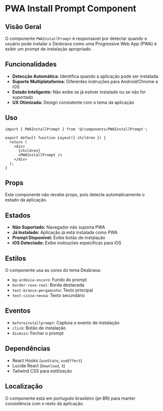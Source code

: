 # PWA Install Prompt Component

## Visão Geral

O componente `PWAInstallPrompt` é responsável por detectar quando o usuário pode instalar o Desbrava como uma Progressive Web App (PWA) e exibir um prompt de instalação apropriado.

## Funcionalidades

- **Detecção Automática:** Identifica quando a aplicação pode ser instalada
- **Suporte Multiplataforma:** Diferentes instruções para Android/Chrome e iOS
- **Estado Inteligente:** Não exibe se já estiver instalado ou se não for suportado
- **UX Otimizada:** Design consistente com o tema da aplicação

## Uso

```tsx
import { PWAInstallPrompt } from '@/components/PWAInstallPrompt';

export default function Layout({ children }) {
  return (
    <div>
      {children}
      <PWAInstallPrompt />
    </div>
  );
}
```

## Props

Este componente não recebe props, pois detecta automaticamente o estado da aplicação.

## Estados

- **Não Suportado:** Navegador não suporta PWA
- **Já Instalado:** Aplicação já está instalada como PWA
- **Prompt Disponível:** Exibe botão de instalação
- **iOS Detectado:** Exibe instruções específicas para iOS

## Estilos

O componente usa as cores do tema Desbrava:

- `bg-ardosia-escuro`: Fundo do prompt
- `border-roxo-real`: Borda destacada
- `text-branco-pergaminho`: Texto principal
- `text-cinza-nevoa`: Texto secundário

## Eventos

- `beforeinstallprompt`: Captura o evento de instalação
- `click`: Botão de instalação
- `dismiss`: Fechar o prompt

## Dependências

- React Hooks (`useState`, `useEffect`)
- Lucide React (`Download`, `X`)
- Tailwind CSS para estilização

## Localização

O componente está em português brasileiro (pt-BR) para manter consistência com o resto da aplicação.
